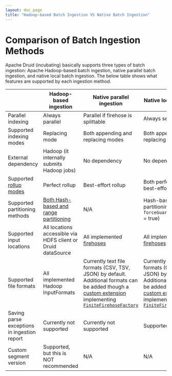 ```yaml
---
layout: doc_page
title: "Hadoop-based Batch Ingestion VS Native Batch Ingestion"
---
```


<!--
  ~ Licensed to the Apache Software Foundation (ASF) under one
  ~ or more contributor license agreements.  See the NOTICE file
  ~ distributed with this work for additional information
  ~ regarding copyright ownership.  The ASF licenses this file
  ~ to you under the Apache License, Version 2.0 (the
  ~ "License"); you may not use this file except in compliance
  ~ with the License.  You may obtain a copy of the License at
  ~
  ~   http://www.apache.org/licenses/LICENSE-2.0
  ~
  ~ Unless required by applicable law or agreed to in writing,
  ~ software distributed under the License is distributed on an
  ~ "AS IS" BASIS, WITHOUT WARRANTIES OR CONDITIONS OF ANY
  ~ KIND, either express or implied.  See the License for the
  ~ specific language governing permissions and limitations
  ~ under the License.
  -->

# Comparison of Batch Ingestion Methods

Apache Druid (incubating) basically supports three types of batch ingestion: Apache Hadoop-based
batch ingestion, native parallel batch ingestion, and native local batch
ingestion. The below table shows what features are supported by each
ingestion method.


|   |Hadoop-based ingestion|Native parallel ingestion|Native local ingestion|
|---|----------------------|-------------------------|----------------------|
| Parallel indexing | Always parallel | Parallel if firehose is splittable | Always sequential |
| Supported indexing modes | Replacing mode | Both appending and replacing modes | Both appending and replacing modes |
| External dependency | Hadoop (it internally submits Hadoop jobs) | No dependency | No dependency |
| Supported [rollup modes](./index.html#roll-up-modes) | Perfect rollup | Best-effort rollup | Both perfect and best-effort rollup |
| Supported partitioning methods | [Both Hash-based and range partitioning](./hadoop.html#partitioning-specification) | N/A | Hash-based partitioning (when `forceGuaranteedRollup` = true) |
| Supported input locations | All locations accessible via HDFS client or Druid dataSource | All implemented [firehoses](./firehose.html) | All implemented [firehoses](./firehose.html) |
| Supported file formats | All implemented Hadoop InputFormats | Currently text file formats (CSV, TSV, JSON) by default. Additional formats can be added though a [custom extension](../development/modules.html) implementing [`FiniteFirehoseFactory`](https://github.com/apache/incubator-druid/blob/master/core/src/main/java/org/apache/druid/data/input/FiniteFirehoseFactory.java) | Currently text file formats (CSV, TSV, JSON) by default. Additional formats can be added though a [custom extension](../development/modules.html) implementing [`FiniteFirehoseFactory`](https://github.com/apache/incubator-druid/blob/master/core/src/main/java/org/apache/druid/data/input/FiniteFirehoseFactory.java) |
| Saving parse exceptions in ingestion report | Currently not supported | Currently not supported | Supported |
| Custom segment version | Supported, but this is NOT recommended | N/A | N/A |
